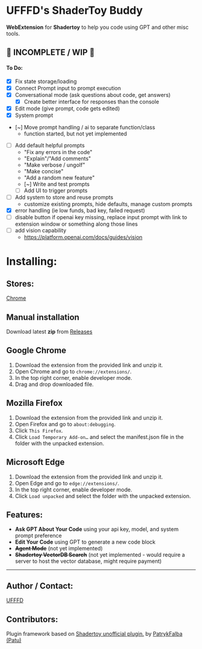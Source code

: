 # UFFFD's ShaderToy Buddy

**WebExtension** for **Shadertoy** to help you code using GPT and other misc tools.

## 🚨 INCOMPLETE / WIP 🚨

#### To Do: 
- [x] Fix state storage/loading
- [x] Connect Prompt input to prompt execution
- [x] Conversational mode (ask questions about code, get answers)
    - [x] Create better interface for responses than the console
- [x] Edit mode (give prompt, code gets edited)
- [x] System prompt
- [~] Move prompt handling / ai to separate function/class
    - function started, but not yet implemented
- [ ] Add default helpful prompts
    - "Fix any errors in the code"
    - "Explain"/"Add comments"
    - "Make verbose / ungolf"
    - "Make concise"
    - "Add a random new feature"
    - [~] Write and test prompts
    - [ ] Add UI to trigger prompts
- [ ] Add system to store and reuse prompts
    - customize existing prompts, hide defaults, manage custom prompts
- [x] error handling (ie low funds, bad key, failed request)
- [ ] disable button if openai key missing, replace input prompt with link to extension window or something along those lines
- [ ] add vision capability
    - https://platform.openai.com/docs/guides/vision


# Installing:

## Stores: 

[Chrome](https://chromewebstore.google.com/u/1/detail/ufffds-shadertoy-buddy/kelehbbdpaochlhjonmfhjancdnlhhgc?hl=en)

## Manual installation

Download latest **zip** from [Releases](https://github.com/kylegrover/shadertoy-buddy/releases)

## Google Chrome
1. Download the extension from the provided link and unzip it.
2. Open Chrome and go to `chrome://extensions/`.
3. In the top right corner, enable developer mode.
4. Drag and drop downloaded file.

## Mozilla Firefox
1. Download the extension from the provided link and unzip it.
2. Open Firefox and go to `about:debugging`.
3. Click `This Firefox`.
4. Click `Load Temporary Add-on…` and select the manifest.json file in the folder with the unpacked extension.

## Microsoft Edge
1. Download the extension from the provided link and unzip it.
2. Open Edge and go to `edge://extensions/`.
3. In the top right corner, enable developer mode.
4. Click `Load unpacked` and select the folder with the unpacked extension.


## Features:

- **Ask GPT About Your Code** using your api key, model, and system prompt preference
- **Edit Your Code** using GPT to generate a new code block
- ~~**Agent Mode**~~ (not yet implemented)
- ~~**Shadertoy VectorDB Search**~~ (not yet implemented - would require a server to host the vector database, might require payment)

---

## Author / Contact:

[UFFFD](http://ufffd.com)

## Contributors:

Plugin framework based on [Shadertoy unofficial plugin.](https://github.com/patuwwy/ShaderToy-Chrome-Plugin) by [PatrykFalba (Patu)](http://patrykfalba.pl)
